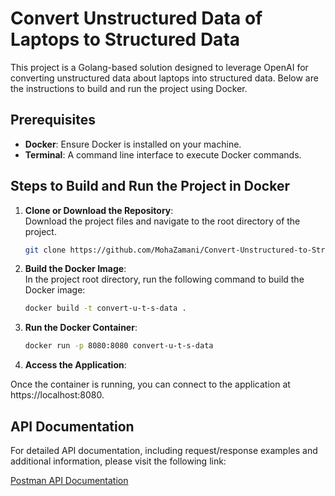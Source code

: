 # Convert Unstructured Data of Laptops to Structured Data


This project is a Golang-based solution designed to leverage OpenAI for converting unstructured data about laptops into structured data. Below are the instructions to build and run the project using Docker.

## Prerequisites
- **Docker**: Ensure Docker is installed on your machine.
- **Terminal**: A command line interface to execute Docker commands.

## Steps to Build and Run the Project in Docker

1. **Clone or Download the Repository**:  
   Download the project files and navigate to the root directory of the project.  
   ```bash
   git clone https://github.com/MohaZamani/Convert-Unstructured-to-Structured-Data
2. **Build the Docker Image**:  
   In the project root directory, run the following command to build the Docker image:
   ```bash
   docker build -t convert-u-t-s-data .
3. **Run the Docker Container**:
    ```bash
    docker run -p 8080:8080 convert-u-t-s-data
4. **Access the Application**:

Once the container is running, you can connect to the application at https://localhost:8080.

## API Documentation

For detailed API documentation, including request/response examples and additional information, please visit the following link:

[Postman API Documentation](https://documenter.getpostman.com/view/14995830/2sAXxS7BNn)